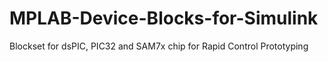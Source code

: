 # MPLAB-Device-Blocks-for-Simulink
Blockset for dsPIC, PIC32 and SAM7x chip for Rapid Control Prototyping

